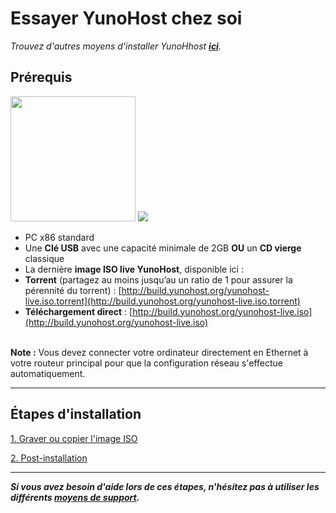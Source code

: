 # Essayer YunoHost chez soi

*Trouvez d'autres moyens d'installer YunoHhost **[ici](/install_fr)**.*

## Prérequis

<img src="https://yunohost.org/images/laptop.png" width=200>
<img src="https://yunohost.org/images/usb_key.png">

* PC x86 standard
* Une **Clé USB** avec une capacité minimale de 2GB **OU** un **CD vierge** classique
* La dernière **image ISO live YunoHost**, disponible ici : 
 * **Torrent** (partagez au moins jusqu’au un ratio de 1 pour assurer la pérennité du torrent) : [http://build.yunohost.org/yunohost-live.iso.torrent](http://build.yunohost.org/yunohost-live.iso.torrent)
 * **Téléchargement direct** : [http://build.yunohost.org/yunohost-live.iso](http://build.yunohost.org/yunohost-live.iso)

<br>
<div class="alert alert-warning" markdown="1">
<strong>Note :</strong>  Vous devez connecter votre ordinateur directement en Ethernet à votre routeur principal pour que la configuration réseau s'effectue automatiquement.
</div>

---


## Étapes d'installation

<a class="btn btn-lg btn-default" href="/burn_or_copy_iso_fr">1. Graver ou copier l'image ISO</a>

<a class="btn btn-lg btn-default" href="/postinstall_fr">2. Post-installation</a>



---

***Si vous avez besoin d'aide lors de ces étapes, n'hésitez pas à utiliser les différents [moyens de support](/support_fr).***
